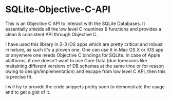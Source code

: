 # SQLite-Objective-C-API
This is an Objective C API to interact with the SQLite Databases. It essentially shields all the low level C rountines &amp; functions and provides a clean &amp; consistent API through Objective C.

I have used this library in 2-3 iOS apps which are pretty critical and robust in nature, as such it's a proven one.
One can use it in Mac OS X or iOS app or anywhere one needs Objective C bindings for SQLite. 
In case of Apple platforms, if one doesn't want to use Core Data (due toreasons like maitaining different versions of DB schemas at the same time or for reason owing to design/implementation) and escape from low level C API, then this is precise fit.

I will try to provide the code snippets pretty soon to demonstrate the usage and to get a gist of it.
